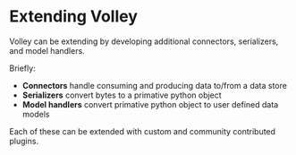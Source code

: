 # Extending Volley

Volley can be extending by developing additional connectors, serializers, and model handlers.

Briefly:

- __Connectors__ handle consuming and producing data to/from a data store
- __Serializers__ convert bytes to a primative python object
- __Model handlers__ convert primative python object to user defined data models

Each of these can be extended with custom and community contributed plugins.